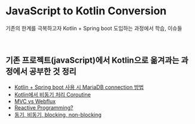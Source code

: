 # JavaScript to Kotlin Conversion
기존의 한계를 극복하고자 Kotlin + Spring boot 도입하는 과정에서 학습, 이슈들

<br>

## 기존 프로젝트(javaScript)에서 Kotlin으로 옮겨과는 과정에서 공부한 것 정리

* [Kotlin + Spring boot 사용 시 MariaDB connection 방법](./studies/springbootwithMariaDB.md)
* [Kotlin에서 비동기 처리 Coroutine](./studies/aboutCoroutine.md)
* [MVC vs Webflux](./studies/mvcvswebflux.md)
* [Reactive Programming?](./studies/reactive.md)
* [동기, 비동기, blocking, non-blocking](./studies/syncAsyncBlock.md)
